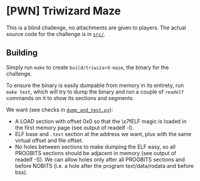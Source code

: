 [PWN] Triwizard Maze
================

This is a blind challenge, no attachments are given to players. The actual
source code for the challenge is in [`src/`](./src).

Building
--------

Simply run `make` to create `build/triwizard-maze`, the binary for the
challenge.

To ensure the binary is easily dumpable from memory in its entirety, run
`make test`, which will try to dump the binary and run a couple of `readelf`
commands on it to show its sections and segments.

We want (see checks in [`dump_and_test.py`](./dump_and_test.py)):

- A LOAD section with offset 0x0 so that the \x7fELF magic is loaded in the
  first memory page (see output of readelf -l).
- ELF base and `.text` section at the address we want, plus with the same
  virtual offset and file offset.
- No holes between sections to make dumping the ELF easy, so all PROGBITS
  sections should be adjacent in memory (see output of readelf -S). We can allow
  holes only after all PROGBITS sections and before NOBITS (i.e. a hole after
  the program text/data/rodata and before bss).
